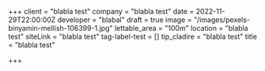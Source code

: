 +++
client = "blabla test"
company = "blabla test"
date = 2022-11-29T22:00:00Z
developer = "blabal"
draft = true
image = "/images/pexels-binyamin-mellish-106399-1.jpg"
lettable_area = "100m"
location = "blabla test"
siteLink = "blabla test"
tag-label-test = []
tip_cladire = "blabla test"
title = "blabla test"

+++

